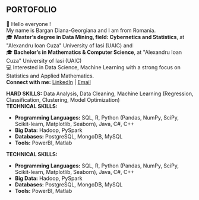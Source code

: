 ## PORTOFOLIO 
👋 Hello everyone !  
   My name is Bargan Diana-Georgiana and I am from Romania.    
🎓 **Master’s degree in Data Mining, field: Cybernetics and Statistics**, at "Alexandru Ioan Cuza" University of Iasi (UAIC) and  
🎓 **Bachelor’s in Mathematics & Computer Science**, at "Alexandru Ioan Cuza" University of Iasi (UAIC)   
💻 Interested in Data Science, Machine Learning with a strong focus on Statistics and Applied Mathematics.    
**Connect with me:** [LinkedIn](https://www.linkedin.com/in/diana-georgiana-bargan-2a932632a/) | [Email](georgiana_bargan@yahoo.com)  

**HARD SKILLS:** Data Analysis, Data Cleaning, Machine Learning (Regression, Classification, Clustering, Model Optimization)  
**TECHNICAL SKILLS:**  
+ **Programming Languages:** SQL, R, Python (Pandas, NumPy, SciPy, Scikit-learn, Matplotlib, Seaborn), Java, C#, C++  
+ **Big Data:** Hadoop, PySpark  
+ **Databases:** PostgreSQL, MongoDB, MySQL  
+ **Tools:** PowerBI, Matlab

<p><strong>TECHNICAL SKILLS:</strong></p>
<ul style="margin-top:0;">
  <li><strong>Programming Languages:</strong> SQL, R, Python (Pandas, NumPy, SciPy, Scikit-learn, Matplotlib, Seaborn), Java, C#, C++</li>
  <li><strong>Big Data:</strong> Hadoop, PySpark</li>
  <li><strong>Databases:</strong> PostgreSQL, MongoDB, MySQL</li>
  <li><strong>Tools:</strong> PowerBI, Matlab</li>
</ul>
